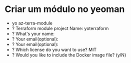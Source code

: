 # Criar um módulo no yeoman
- yo az-terra-module
- ? Terraform module project Name: yoterraform
- ? What's your name: 
- ? Your email(optional):
- ? Your email(optional):
- ? Which license do you want to use? MIT
- ? Would you like to include the Docker image file? (y/N)